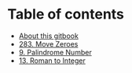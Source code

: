 # Table of contents

* [About this gitbook](README.md)
* [283. Move Zeroes](283.-move-zeroes.md)
* [9. Palindrome Number](9.-palindrome-number.md)
* [13. Roman to Integer](13.-roman-to-integer.md)

